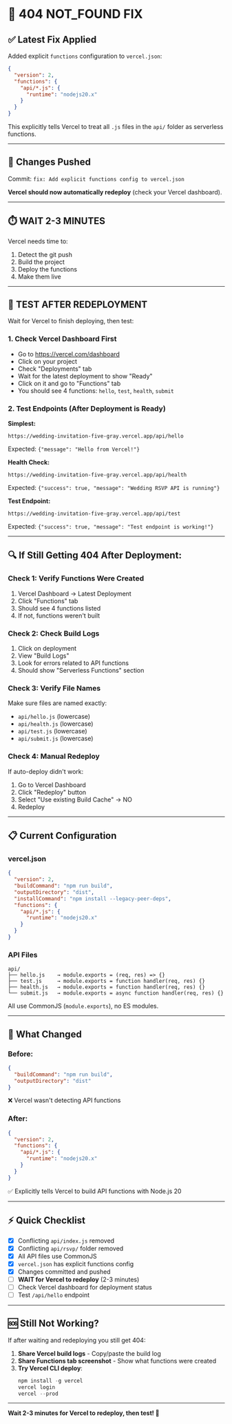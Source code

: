 # 🔧 404 NOT_FOUND FIX

## ✅ Latest Fix Applied

Added explicit `functions` configuration to `vercel.json`:
```json
{
  "version": 2,
  "functions": {
    "api/*.js": {
      "runtime": "nodejs20.x"
    }
  }
}
```

This explicitly tells Vercel to treat all `.js` files in the `api/` folder as serverless functions.

---

## 🚀 Changes Pushed

Commit: `fix: Add explicit functions config to vercel.json`

**Vercel should now automatically redeploy** (check your Vercel dashboard).

---

## ⏱️ **WAIT 2-3 MINUTES**

Vercel needs time to:
1. Detect the git push
2. Build the project
3. Deploy the functions
4. Make them live

---

## 🧪 **TEST AFTER REDEPLOYMENT**

Wait for Vercel to finish deploying, then test:

### 1. Check Vercel Dashboard First
- Go to https://vercel.com/dashboard
- Click on your project
- Check "Deployments" tab
- Wait for the latest deployment to show "Ready"
- Click on it and go to "Functions" tab
- You should see 4 functions: `hello`, `test`, `health`, `submit`

### 2. Test Endpoints (After Deployment is Ready)

**Simplest:**
```
https://wedding-invitation-five-gray.vercel.app/api/hello
```
Expected: `{"message": "Hello from Vercel!"}`

**Health Check:**
```
https://wedding-invitation-five-gray.vercel.app/api/health
```
Expected: `{"success": true, "message": "Wedding RSVP API is running"}`

**Test Endpoint:**
```
https://wedding-invitation-five-gray.vercel.app/api/test
```
Expected: `{"success": true, "message": "Test endpoint is working!"}`

---

## 🔍 **If Still Getting 404 After Deployment:**

### Check 1: Verify Functions Were Created
1. Vercel Dashboard → Latest Deployment
2. Click "Functions" tab
3. Should see 4 functions listed
4. If not, functions weren't built

### Check 2: Check Build Logs
1. Click on deployment
2. View "Build Logs"
3. Look for errors related to API functions
4. Should show "Serverless Functions" section

### Check 3: Verify File Names
Make sure files are named exactly:
- `api/hello.js` (lowercase)
- `api/health.js` (lowercase)
- `api/test.js` (lowercase)
- `api/submit.js` (lowercase)

### Check 4: Manual Redeploy
If auto-deploy didn't work:
1. Go to Vercel Dashboard
2. Click "Redeploy" button
3. Select "Use existing Build Cache" → NO
4. Redeploy

---

## 📋 **Current Configuration**

### vercel.json
```json
{
  "version": 2,
  "buildCommand": "npm run build",
  "outputDirectory": "dist",
  "installCommand": "npm install --legacy-peer-deps",
  "functions": {
    "api/*.js": {
      "runtime": "nodejs20.x"
    }
  }
}
```

### API Files
```
api/
├── hello.js    → module.exports = (req, res) => {}
├── test.js     → module.exports = function handler(req, res) {}
├── health.js   → module.exports = function handler(req, res) {}
└── submit.js   → module.exports = async function handler(req, res) {}
```

All use CommonJS (`module.exports`), no ES modules.

---

## 🎯 **What Changed**

### Before:
```json
{
  "buildCommand": "npm run build",
  "outputDirectory": "dist"
}
```
❌ Vercel wasn't detecting API functions

### After:
```json
{
  "version": 2,
  "functions": {
    "api/*.js": {
      "runtime": "nodejs20.x"
    }
  }
}
```
✅ Explicitly tells Vercel to build API functions with Node.js 20

---

## ⚡ **Quick Checklist**

- [x] Conflicting `api/index.js` removed
- [x] Conflicting `api/rsvp/` folder removed
- [x] All API files use CommonJS
- [x] `vercel.json` has explicit functions config
- [x] Changes committed and pushed
- [ ] **WAIT for Vercel to redeploy** (2-3 minutes)
- [ ] Check Vercel dashboard for deployment status
- [ ] Test `/api/hello` endpoint

---

## 🆘 **Still Not Working?**

If after waiting and redeploying you still get 404:

1. **Share Vercel build logs** - Copy/paste the build log
2. **Share Functions tab screenshot** - Show what functions were created
3. **Try Vercel CLI deploy**:
   ```powershell
   npm install -g vercel
   vercel login
   vercel --prod
   ```

---

**Wait 2-3 minutes for Vercel to redeploy, then test! 🚀**
